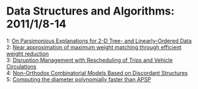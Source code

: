 # Data Structures and Algorithms: 2011/1/8-14  
1: [On Parsimonious Explanations for 2-D Tree- and Linearly-Ordered Data](https://doi.org/10.48550/arXiv.1101.1941)  
2: [Near approximation of maximum weight matching through efficient weight  reduction](https://doi.org/10.48550/arXiv.1012.5911)  
3: [Disruption Management with Rescheduling of Trips and Vehicle  Circulations](https://doi.org/10.48550/arXiv.1101.2123)  
4: [Non-Orthodox Combinatorial Models Based on Discordant Structures](https://doi.org/10.48550/arXiv.1011.3944)  
5: [Computing the diameter polynomially faster than APSP](https://doi.org/10.48550/arXiv.1011.6181)  
